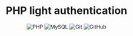 <div align="center">

<!-- # [Клик!](https://dibrovgleb.github.io/reactapp/) -->
# PHP light authentication

![PHP](https://img.shields.io/badge/php-181717?style=for-the-badge&logo=php&logoColor=#FFFFFF)
![MySQL](https://img.shields.io/badge/MySQL-181717?style=for-the-badge&logo=mysql&logoColor=white)
![Git](https://img.shields.io/badge/-Git-181717?style=for-the-badge&logo=git)
![GitHub](https://img.shields.io/badge/-GitHub-181717?style=for-the-badge&logo=github)

</div>
